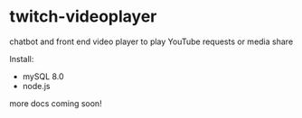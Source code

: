 # twitch-videoplayer
chatbot and front end video player to play YouTube requests or media share

Install:
- mySQL 8.0
- node.js

more docs coming soon!